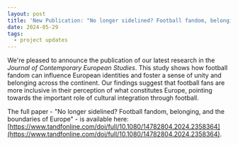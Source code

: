```yaml
---
layout: post
title: 'New Publication: "No longer sidelined? Football fandom, belonging, and the boundaries of Europe" in Journal of Contemporary European Studies'
date: 2024-05-29
tags:
  - project updates
---
```

We're pleased to announce the publication of our latest research in the *Journal of Contemporary European Studies*. This study shows how football fandom can influence European identities and foster a sense of unity and belonging across the continent. Our findings suggest that football fans are more inclusive in their perception of what constitutes Europe, pointing towards the important role of cultural integration through football.

The full paper - "No longer sidelined? Football fandom, belonging, and the boundaries of Europe" - is available here: [https://www.tandfonline.com/doi/full/10.1080/14782804.2024.2358364](https://www.tandfonline.com/doi/full/10.1080/14782804.2024.2358364).
